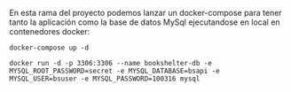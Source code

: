 En esta rama del proyecto podemos lanzar un docker-compose para tener tanto la aplicación como la base de datos
MySql ejecutandose en local en contenedores docker:
````
docker-compose up -d
````

````
docker run -d -p 3306:3306 --name bookshelter-db -e MYSQL_ROOT_PASSWORD=secret -e MYSQL_DATABASE=bsapi -e MYSQL_USER=bsuser -e MYSQL_PASSWORD=100316 mysql
````